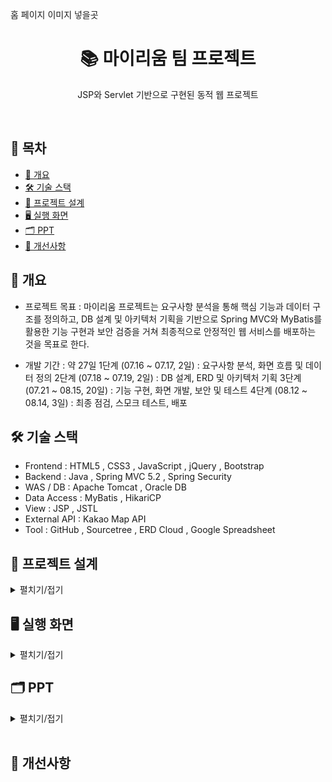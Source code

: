 홈 페이지 이미지 넣을곳

<h1 align="center">📚 마이리움 팀 프로젝트</h1>
<p align="center">JSP와 Servlet 기반으로 구현된 동적 웹 프로젝트</p>
<br/>

## 📌 목차
- [📖 개요](#-개요)
- [🛠️ 기술 스택](#-기술-스택)
- [🧩 프로젝트 설계](#-프로젝트-설계)
- [🖥️ 실행 화면](#-실행-화면)
- [🗂️ PPT](#-PPT)
- [🚀 개선사항](#-개선사항)

## 📖 개요
- 프로젝트 목표 : 마이리움 프로젝트는 요구사항 분석을 통해 핵심 기능과 데이터 구조를 정의하고, DB 설계 및 아키텍처 기획을 기반으로 Spring MVC와 MyBatis를 활용한 기능 구현과 보안 검증을 거쳐 최종적으로 안정적인 웹 서비스를 배포하는 것을 목표로 한다.
  
- 개발 기간 : 약 27일
1단계 (07.16 ~ 07.17, 2일) : 요구사항 분석, 화면 흐름 및 데이터 정의
2단계 (07.18 ~ 07.19, 2일) : DB 설계, ERD 및 아키텍처 기획
3단계 (07.21 ~ 08.15, 20일) : 기능 구현, 화면 개발, 보안 및 테스트
4단계 (08.12 ~ 08.14, 3일) : 최종 점검, 스모크 테스트, 배포

## 🛠️ 기술 스택
- Frontend : HTML5 , CSS3 , JavaScript , jQuery , Bootstrap
- Backend : Java , Spring MVC 5.2 , Spring Security
- WAS / DB : Apache Tomcat , Oracle DB
- Data Access : MyBatis , HikariCP
- View : JSP , JSTL
- External API : Kakao Map API
- Tool : GitHub , Sourcetree , ERD Cloud , Google Spreadsheet

## 🧩 프로젝트 설계
<details><summary>펼치기/접기</summary>

<h3 align="center">Usecase Diagram</h3>

<img width="1128" height="790" alt="Image" src="https://github.com/user-attachments/assets/728d4a85-0932-4a82-9524-97cdfa095230" />

<h3 align="center">ERD</h3>

<img width="1590" height="1060" alt="image" src="https://github.com/user-attachments/assets/5c1ef303-019c-489d-924a-ba296886ff14" />


<h3 align="center">Class Diagram</h3>

<img width="1932" height="747" alt="Image" src="https://github.com/user-attachments/assets/ff04d9aa-5979-4b42-b2f4-e4e0920a6e2f" />
회원정보 

<img width="1410" height="851" alt="Image" src="https://github.com/user-attachments/assets/ef7a46b7-06d0-43c5-b1a7-665b53e354d6" />
회원가입

<img width="1463" height="1016" alt="Image" src="https://github.com/user-attachments/assets/9e578550-ddb7-4059-a4a3-fdfcccc2175e" />
아이디찾기

<img width="1380" height="927" alt="Image" src="https://github.com/user-attachments/assets/7709e7de-1404-4fbb-949b-4dab8069c9d7" />
비밀번호 찾기

<img width="1281" height="1069" alt="Image" src="https://github.com/user-attachments/assets/3fbbbe04-3853-4a30-93b8-3718dfc2b60f" />
member레스트

<img width="1475" height="1119" alt="Image" src="https://github.com/user-attachments/assets/946672c0-6282-4995-8198-8277b52fb13a" />
회원정보수정

<img width="1170" height="1208" alt="Image" src="https://github.com/user-attachments/assets/3edb21a8-898d-4532-b691-fc98b2522f44" />
마이페이지

<img width="1209" height="1138" alt="Image" src="https://github.com/user-attachments/assets/5706f862-df7b-449e-bcc3-edf1ac966edd" />
주문내역

<img width="2082" height="2085" alt="Image" src="https://github.com/user-attachments/assets/9e6b32c3-8966-48cc-8800-c79a93550638" />
리뷰

<img width="1271" height="724" alt="Image" src="https://github.com/user-attachments/assets/7de8167e-2ab0-41b2-9461-00c3748f7621" />
토탈리뷰



</details>


## 🖥️ 실행 화면
<details><summary>펼치기/접기</summary>

  
![Image](https://github.com/user-attachments/assets/4abb5015-8506-4d88-8090-dfa03419b902)

회원가입

![Image](https://github.com/user-attachments/assets/4b7195ff-b11f-4aeb-955c-51312b2c9ba6)

로그인

![Image](https://github.com/user-attachments/assets/9d809e17-8d76-4b70-b116-5ee7663363c7)
아이디 비밀번호찾기

<!-- Failed to upload "마이페이지환불.gif" -->
마이페이지 구매

![Image](https://github.com/user-attachments/assets/ba9c1f72-1a9f-4f56-ae5d-5d0792af0020)
상품리뷰

![Image](https://github.com/user-attachments/assets/899351c1-0218-427d-ad01-f43e9b9db868)
회원정보수정

![Image](https://github.com/user-attachments/assets/a4c324c9-9387-42fb-bcda-9547266f3245)
비밀번호 변경
</details>

## 🗂️ PPT
<details><summary> 펼치기/접기 </summary>

![Image](https://github.com/user-attachments/assets/e88a6274-824a-49df-abb1-e63b4d900bea)

![Image](https://github.com/user-attachments/assets/bee88854-93c9-4e7f-88f5-1a96989f6f8b)

<img width="1922" height="1085" alt="Image" src="https://github.com/user-attachments/assets/1da655c9-44a0-4a09-9287-ad5fe0b412c7" />

![Image](https://github.com/user-attachments/assets/ecf52773-ef47-49b2-8e28-25e3e8d75ee5)

![Image](https://github.com/user-attachments/assets/8ad0637d-a1cc-4a78-ab70-38ce7baf105f)
![Image](https://github.com/user-attachments/assets/d21ac161-dbbd-4b47-af2c-ba93918a4f06)
![Image](https://github.com/user-attachments/assets/af9848b8-6c0a-411f-93cb-28c8dfe0b9eb)
![Image](https://github.com/user-attachments/assets/31d7db14-7a12-4974-a23f-d2776ab93a06)
![Image](https://github.com/user-attachments/assets/7459942e-cc77-43af-9c24-e6f94451f636)
![Image](https://github.com/user-attachments/assets/44db10a2-6b45-4b00-bf70-4119d03742d4)
![Image](https://github.com/user-attachments/assets/b162bb10-b80b-4eae-bf5f-c4421fc6b06e)
![Image](https://github.com/user-attachments/assets/fd560296-1ca7-42ea-9196-96c2d57b4e45)
![Image](https://github.com/user-attachments/assets/fd824ddb-4807-45ac-9533-fc3f369540f5)
![Image](https://github.com/user-attachments/assets/67196992-8d5b-4603-8783-5953db50f3f8)
![Image](https://github.com/user-attachments/assets/8e6bbc9c-559e-45c2-bb75-99c927069b24)
![Image](https://github.com/user-attachments/assets/5789322f-dd1f-4a63-9f34-b65a8d57a890)
![Image](https://github.com/user-attachments/assets/2ea61220-e372-4adc-b329-84f5bc734bd7)
![Image](https://github.com/user-attachments/assets/ac025faa-c0a6-440c-8b19-496fde4b9f60)

![Image](https://github.com/user-attachments/assets/7142ea2c-cd05-407a-8710-6bb86ce859f5)
![Image](https://github.com/user-attachments/assets/2fa54cf9-3845-4046-80f6-4bd7735ae00a)
![Image](https://github.com/user-attachments/assets/3061162c-d4c4-48e2-b887-7bfbfaeaad33)
![Image](https://github.com/user-attachments/assets/50b30b7d-eaf2-4309-a257-3d5a41ec60c9)
![Image](https://github.com/user-attachments/assets/6b7fa854-8ec5-4733-ba29-1493f844dc66)
![Image](https://github.com/user-attachments/assets/34192e8d-f871-45df-a544-cd11a5f3f18e)
<img width="1924" height="1087" alt="Image" src="https://github.com/user-attachments/assets/caee1baf-e427-4ab5-ae3c-0624df4d727e" />


![Image](https://github.com/user-attachments/assets/2b60860d-2ac1-42fc-bb16-fae557ac1038)
![Image](https://github.com/user-attachments/assets/76a20db9-427d-49d6-8eb3-43c5290ca5c9)
![Image](https://github.com/user-attachments/assets/0fabe28b-3912-4b78-976c-600f8e6c5c7c)
![Image](https://github.com/user-attachments/assets/ad3f60ca-f826-4f11-a44a-38be1f5c163c)
![Image](https://github.com/user-attachments/assets/26f51517-9091-4103-a0c0-c61e8858ece1)
![Image](https://github.com/user-attachments/assets/0387ab88-53fd-47db-99eb-7d0456e10081)
![Image](https://github.com/user-attachments/assets/dba658d9-b01b-400a-a84f-44a653570f99)
![Image](https://github.com/user-attachments/assets/565df81a-a1e1-4218-94e9-dc04fe4aa94b)
![Image](https://github.com/user-attachments/assets/84296071-cbf9-4ae5-87f7-f718c96cb660)
![Image](https://github.com/user-attachments/assets/af0d3431-21f4-4799-b35e-172cf31284f1)
![Image](https://github.com/user-attachments/assets/84e94d13-ad0f-4ab6-8a83-a968a3a9af19)
![Image](https://github.com/user-attachments/assets/df8463d0-e70f-4b45-853f-f36f426b40ce)
![Image](https://github.com/user-attachments/assets/7bafa5b3-be02-48d8-b2fc-ca190be30bbe)
![Image](https://github.com/user-attachments/assets/b3e17e32-816d-4929-a504-e9bd3ce2a37d)
![Image](https://github.com/user-attachments/assets/29464223-2139-420f-a4f8-ca1afcb3fbc6)
![Image](https://github.com/user-attachments/assets/3cd0215d-a16e-4cdb-a56a-6529862c9d02)
![Image](https://github.com/user-attachments/assets/101d2c72-5436-4956-b58e-da4336bb4f89)
![Image](https://github.com/user-attachments/assets/19195e1a-d0f1-453b-b4c9-2181f4ad3c2d)
![Image](https://github.com/user-attachments/assets/9e71c02a-c5f3-49cf-bb87-206a3ade5f71)
![Image](https://github.com/user-attachments/assets/85598711-391d-45fc-a35d-3100ef602ffd)
![Image](https://github.com/user-attachments/assets/7a3efc97-5256-4b5d-b2ac-df9ce17c4cb0)
![Image](https://github.com/user-attachments/assets/789774ba-a508-4932-a106-27605260df8b)
![Image](https://github.com/user-attachments/assets/7323fb4c-a7cc-4d74-b67a-c3a1aa7b9317)
![Image](https://github.com/user-attachments/assets/6820c417-a0b9-44e6-b251-4f183660989a)

![Image](https://github.com/user-attachments/assets/7636490f-b9c7-427e-90f1-53e47fca7f7d)
![Image](https://github.com/user-attachments/assets/574ef6e1-35c6-492f-8040-f58b5df177f0)
![Image](https://github.com/user-attachments/assets/465f487a-ab0a-4bf1-ae18-5a2a299ec489)

</details>
</br>

## 🚀 개선사항
</br>

